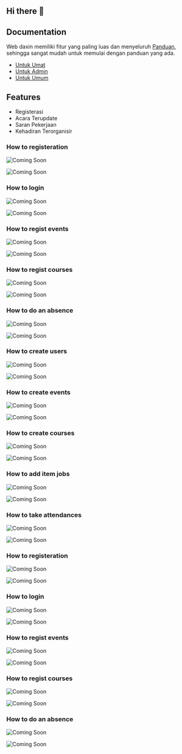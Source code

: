 ## Hi there 👋


## Documentation

Web daxin memiliki fitur yang paling luas dan menyeluruh [Panduan](https://github.com/daxinfotang/panduan), sehingga sangat mudah untuk memulai dengan panduan yang ada.

- [Untuk Umat](https://github.com/daxinfotang/panduan?tab=readme-ov-file#how-to-registeration)
- [Untuk Admin](https://github.com/daxinfotang/panduan/blob/main/README.md#how-to-create-users)
- [Untuk Umum](https://github.com/daxinfotang/panduan/blob/main/README.md#how-to-registeration-1)

## Features

- Registerasi
- Acara Terupdate
- Saran Pekerjaan
- Kehadiran Terorganisir

### How to registeration

![Coming Soon](https://via.placeholder.com/468x300?text=Coming+Soon)

![Coming Soon](https://via.placeholder.com/468x300?text=Coming+Soon)

### How to login

![Coming Soon](https://via.placeholder.com/468x300?text=Coming+Soon)

![Coming Soon](https://via.placeholder.com/468x300?text=Coming+Soon)

### How to regist events

![Coming Soon](https://via.placeholder.com/468x300?text=Coming+Soon)

![Coming Soon](https://via.placeholder.com/468x300?text=Coming+Soon)

### How to regist courses

![Coming Soon](https://via.placeholder.com/468x300?text=Coming+Soon)

![Coming Soon](https://via.placeholder.com/468x300?text=Coming+Soon)

### How to do an absence

![Coming Soon](https://via.placeholder.com/468x300?text=Coming+Soon)

![Coming Soon](https://via.placeholder.com/468x300?text=Coming+Soon)

### How to create users

![Coming Soon](https://via.placeholder.com/468x300?text=Coming+Soon)

![Coming Soon](https://via.placeholder.com/468x300?text=Coming+Soon)

### How to create events

![Coming Soon](https://via.placeholder.com/468x300?text=Coming+Soon)

![Coming Soon](https://via.placeholder.com/468x300?text=Coming+Soon)

### How to create courses

![Coming Soon](https://via.placeholder.com/468x300?text=Coming+Soon)

![Coming Soon](https://via.placeholder.com/468x300?text=Coming+Soon)

### How to add item jobs

![Coming Soon](https://via.placeholder.com/468x300?text=Coming+Soon)

![Coming Soon](https://via.placeholder.com/468x300?text=Coming+Soon)

### How to take attendances

![Coming Soon](https://via.placeholder.com/468x300?text=Coming+Soon)

![Coming Soon](https://via.placeholder.com/468x300?text=Coming+Soon)

### How to registeration

![Coming Soon](https://via.placeholder.com/468x300?text=Coming+Soon)

![Coming Soon](https://via.placeholder.com/468x300?text=Coming+Soon)

### How to login

![Coming Soon](https://via.placeholder.com/468x300?text=Coming+Soon)

![Coming Soon](https://via.placeholder.com/468x300?text=Coming+Soon)

### How to regist events

![Coming Soon](https://via.placeholder.com/468x300?text=Coming+Soon)

![Coming Soon](https://via.placeholder.com/468x300?text=Coming+Soon)

### How to regist courses

![Coming Soon](https://via.placeholder.com/468x300?text=Coming+Soon)

![Coming Soon](https://via.placeholder.com/468x300?text=Coming+Soon)

### How to do an absence

![Coming Soon](https://via.placeholder.com/468x300?text=Coming+Soon)

![Coming Soon](https://via.placeholder.com/468x300?text=Coming+Soon)
